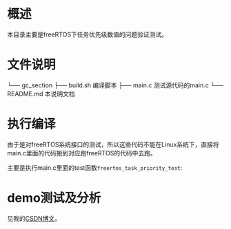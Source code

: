 # 概述

本目录主要是freeRTOS下任务优先级数值的问题验证测试。

# 文件说明

└── gc_section
    ├── build.sh 			编译脚本
    ├── main.c 				测试源代码的main.c
    └── README.md 			本说明文档

# 执行编译

由于是对freeRTOS系统接口的测试，所以这些代码不能在Linux系统下，直接将main.c里面的代码搬到对应跑freeRTOS的代码中去跑。

主要是执行main.c里面的test函数`freertos_task_priority_test`:

# demo测试及分析
见我的[CSDN博文](http://yyds.recan-li.cn)。